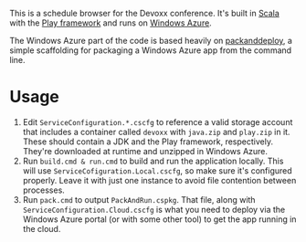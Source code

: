 This is a schedule browser for the Devoxx conference. It's built in [Scala](http://www.scala-lang.org/) with the [Play framework](http://www.playframework.org/) and runs on [Windows Azure](http://windowsazure.com).

The Windows Azure part of the code is based heavily on [packanddeploy](https://github.com/smarx/packanddeploy), a simple scaffolding for packaging a Windows Azure app from the command line.

Usage
=====

1. Edit `ServiceConfiguration.*.cscfg` to reference a valid storage account
that includes a container called `devoxx` with `java.zip` and `play.zip` in it.
These should contain a JDK and the Play framework, respectively. They're
downloaded at runtime and unzipped in Windows Azure.
2. Run `build.cmd & run.cmd` to build and run the application locally. This
will use `ServiceCofiguration.Local.cscfg`, so make sure it's configured
properly. Leave it with just one instance to avoid file contention between
processes.
3. Run `pack.cmd` to output `PackAndRun.cspkg`. That file, along with
`ServiceConfiguration.Cloud.cscfg` is what you need to deploy via the Windows
Azure portal (or with some other tool) to get the app running in the cloud.